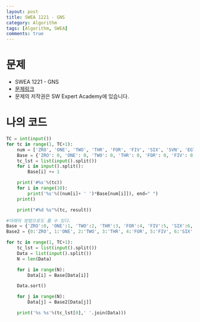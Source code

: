 ```yaml
---
layout: post
title: SWEA 1221 - GNS
category: Algorithm
tags: [Algorithm, SWEA]
comments: true
---
```




# 문제

-  SWEA 1221 - GNS
-  [문제링크](<https://www.swexpertacademy.com/main/code/problem/problemDetail.do?contestProbId=AV14jJh6ACYCFAYD>)
-  문제의 저작권은 SW Expert Academy에 있습니다.



# 나의 코드


```python
TC = int(input())
for tc in range(1, TC+1):
    num = ['ZRO', 'ONE', 'TWO', 'THR', 'FOR', 'FIV', 'SIX', 'SVN', 'EGT', 'NIN']
    Base = {'ZRO': 0, 'ONE': 0, 'TWO': 0, 'THR': 0, 'FOR': 0, 'FIV': 0, 'SIX': 0, 'SVN': 0, 'EGT': 0, 'NIN': 0}
    tc_lst = list(input().split())
    for i in input().split():
        Base[i] += 1

    print('#%s'%(tc))
    for i in range(10):
        print('%s'%((num[i]+ ' ')*Base[num[i]]), end=" ")
    print()

    print("#%d %s"%(tc, result))
```

```python
#아래의 방법으로도 풀 수 있다.
Base = {'ZRO':0, 'ONE':1, 'TWO':2, 'THR':3, 'FOR':4, 'FIV':5, 'SIX':6, 'SVN':7, 'EGT':8, 'NIN':9}
Base2 = {0:'ZRO', 1:'ONE', 2:'TWO', 3:'THR', 4:'FOR', 5:'FIV', 6:'SIX', 7:'SVN', 8:'EGT',9:'NIN'}

for tc in range(1, TC+1):
    tc_lst = list(input().split())
    Data = list(input().split())
    N = len(Data)

    for i in range(N):
        Data[i] = Base[Data[i]]

    Data.sort()

    for j in range(N):
        Data[j] = Base2[Data[j]]

    print('%s %s'%(tc_lst[0],' '.join(Data)))
```

